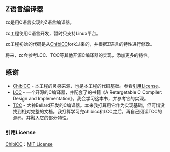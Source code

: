 ## Z语言编译器

zc是用C语言实现的Z语言编译器。 

zc工程使用C语言开发，暂时只支持Linux平台。

zc工程初始的代码是从[ChibiCC](https://github.com/rui314/chibicc)fork过来的，并根据Z语言的特性进行修改。

将来，zc会参考LCC、TCC等其他开源C编译器的实现，添加更多的特性。


## 感谢

- [ChibiCC](https://github.com/rui314/chibicc) - 本工程的灵感来源，也是本工程的代码基础。参看[引用License](#引用License)。
- [LCC](https://github.com/drh/lcc) - 一个开源的C编译器，并配套了的书籍《A Retargetable C Compiler: Design and Implementation》。我会学习这本书，并参考它的实现。
- [TCC](https://www.bellard.org/tcc) - 大神Bellard开发的C编译器。本来我打算用它作为实现基础，但可惜没找到相对完整的文档。我打算学习完chibicc和LCC之后，再自己阅读TCC的源码，并融入它的部分特性。


### 引用License

[ChibiCC](https://github.com/rui314/chibicc)：[MIT License](LICENSE.chibicc)